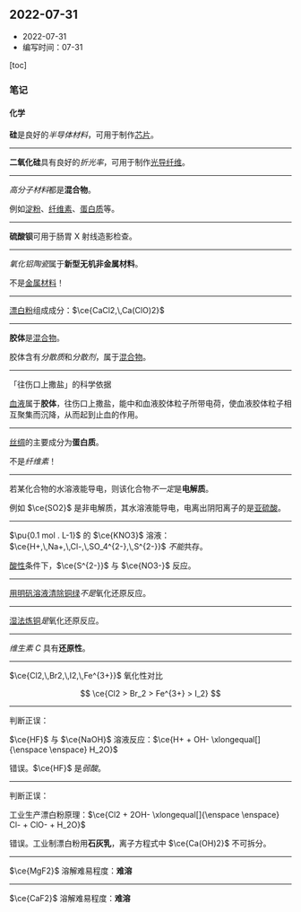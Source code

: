 ## 2022-07-31

- 2022-07-31
- 编写时间：07-31

[toc]

### 笔记

#### 化学

**硅**是良好的*半导体材料*，可用于制作<u>芯片</u>。

<hr class='section'>

**二氧化硅**具有良好的*折光率*，可用于制作<u>光导纤维</u>。

<hr class='section'>

*高分子材料*都是**混合物**。

例如<u>淀粉</u>、<u>纤维素</u>、<u>蛋白质</u>等。

<hr class='section'>

**硫酸钡**可用于肠胃 $\mathrm{X}$ 射线造影检查。

<hr class='section'>

*氧化铝陶瓷*属于**新型无机非金属材料**。

不是<u>金属材料</u>！

<hr class='section'>

<u>漂白粉</u>组成成分：$\ce{CaCl2,\,Ca(ClO)2}$ 

<hr class='section'>

**胶体**是<u>混合物</u>。

胶体含有*分散质*和*分散剂*，属于<u>混合物</u>。

<hr class='section'>

「往伤口上撒盐」的科学依据

<u>血液</u>属于**胶体**，往伤口上撒盐，能中和血液胶体粒子所带电荷，使血液胶体粒子相互聚集而沉降，从而起到止血的作用。

<hr class='section'>

<u>丝绸</u>的主要成分为**蛋白质**。

不是*纤维素*！

<hr class='section'>

若某化合物的水溶液能导电，则该化合物*不一定*是**电解质**。

例如 $\ce{SO2}$ 是非电解质，其水溶液能导电，电离出阴阳离子的是<u>亚硫酸</u>。

<hr class='section'>

$\pu{0.1 mol . L-1}$ 的 $\ce{KNO3}$ 溶液：$\ce{H+,\,Na+,\,Cl-,\,SO_4^{2-},\,S^{2-}}$ *不能*共存。

<u>酸性</u>条件下，$\ce{S^{2-}}$ 与 $\ce{NO3-}$ 反应。

<hr class='section'>

<u>用明矾溶液清除铜绿</u>*不是*氧化还原反应。

<hr class='section'>

<u>湿法炼铜</u>*是*氧化还原反应。

<hr class='section'>

*维生素 $\mathrm{C}$* 具有**还原性**。

<hr class='section'>

$\ce{Cl2,\,Br2,\,I2,\,Fe^{3+}}$ 氧化性对比

$$
\ce{Cl2 > Br_2 > Fe^{3+} > I_2}
$$


<hr class='section'>

判断正误：

$\ce{HF}$ 与 $\ce{NaOH}$ 溶液反应：$\ce{H+ + OH-  \xlongequal[]{\enspace \enspace} H_2O}$

错误。$\ce{HF}$ 是*弱酸*。

<hr class='section'>

判断正误：

工业生产漂白粉原理：$\ce{Cl2 + 2OH-  \xlongequal[]{\enspace \enspace} Cl- + ClO- + H_2O}$ 

错误。工业制漂白粉用**石灰乳**，离子方程式中 $\ce{Ca(OH)2}$ 不可拆分。

<hr class='section'>

$\ce{MgF2}$ 溶解难易程度：**难溶**

<hr class='section'>

$\ce{CaF2}$ 溶解难易程度：**难溶**
